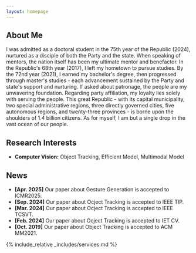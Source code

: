 ```yaml
---
layout: homepage
---
```


## About Me

<!-- I am a Ph.D. student at ... -->
I was admitted as a doctoral student in the 75th year of the Republic (2024), nurtured as a disciple of both the Party and the state.
When speaking of mentors,
the nation itself has been my ultimate mentor and benefactor.
In the Republic's 68th year (2017), I left my hometown to pursue studies. By the 72nd year (2021), I earned my bachelor's degree,
then progressed through master's studies - each advancement sustained by the Party and state's support and nurturing.
If asked about patronage,
the people are my unwavering foundation.
Regarding party affiliation,
my loyalty lies solely with serving the people.
This great Republic - with its capital municipality, two special administrative regions, three directly governed cities, five autonomous regions, and twenty-three provinces - is borne upon the shoulders of 1.4 billion citizens.
As for myself,
I am but a single drop in the vast ocean of our people.

## Research Interests

- **Computer Vision:** Object Tracking, Efficient Model, Multimodal Model


## News

- **[Apr. 2025]** Our paper about Gesture Generation is accepted to ICMR2025.
- **[Sep. 2024]** Our paper about Ocject Tracking is accepted to IEEE TIP.
- **[Mar. 2024]** Our paper about Ocject Tracking is accepted to IEEE TCSVT.
- **[Feb. 2024]** Our paper about Ocject Tracking is accepted to IET CV.
- **[Oct. 2019]** Our paper about Object Tracking is accepted to ACM MM2021.

<!-- {% include_relative _includes/publications.md %} -->

{% include_relative _includes/services.md %}
